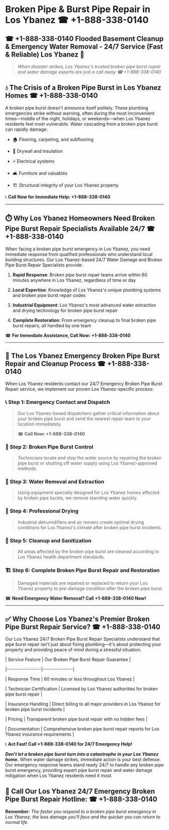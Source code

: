 # Broken Pipe & Burst Pipe Repair in Los Ybanez ☎ +1-888-338-0140  
## ☎ +1-888-338-0140 Flooded Basement Cleanup & Emergency Water Removal - 24/7 Service (Fast & Reliable) Los Ybanez 🚨  

> *When disaster strikes, Los Ybanez's trusted broken pipe burst repair and water damage experts are just a call away ☎ +1-888-338-0140*  

## 💧 The Crisis of a Broken Pipe Burst in Los Ybanez Homes ☎ +1-888-338-0140  

A broken pipe burst doesn't announce itself politely. These plumbing emergencies strike without warning, often during the most inconvenient times—middle of the night, holidays, or weekends—when Los Ybanez residents feel most vulnerable. Water cascading from a broken pipe burst can rapidly damage:  

* 🏠 Flooring, carpeting, and subflooring  
* 🧱 Drywall and insulation  
* ⚡ Electrical systems  
* 🛋️ Furniture and valuables  
* 🏗️ Structural integrity of your Los Ybanez property  

📞 **Call Now for Immediate Help: +1-888-338-0140**  

---  

## ⏱️ Why Los Ybanez Homeowners Need Broken Pipe Burst Repair Specialists Available 24/7 ☎ +1-888-338-0140  

When facing a broken pipe burst emergency in Los Ybanez, you need immediate response from qualified professionals who understand local building structures. Our Los Ybanez-based 24/7 Water Damage and Broken Pipe Burst Repair Specialists provide:  

1. **Rapid Response**: Broken pipe burst repair teams arrive within 60 minutes anywhere in Los Ybanez, regardless of time or day  
2. **Local Expertise**: Knowledge of Los Ybanez's unique plumbing systems and broken pipe burst repair codes  
3. **Industrial Equipment**: Los Ybanez's most advanced water extraction and drying technology for broken pipe burst repair  
4. **Complete Restoration**: From emergency cleanup to final broken pipe burst repairs, all handled by one team  

☎ **For Immediate Assistance, Call Now: +1-888-338-0140**  

---  

## 🔧 The Los Ybanez Emergency Broken Pipe Burst Repair and Cleanup Process ☎ +1-888-338-0140  

When Los Ybanez residents contact our 24/7 Emergency Broken Pipe Burst Repair service, we implement our proven Los Ybanez-specific process:  

### 📞 Step 1: Emergency Contact and Dispatch  
> Our Los Ybanez-based dispatchers gather critical information about your broken pipe burst and send the nearest repair team to your location immediately.  
> ☎ **Call Now: +1-888-338-0140**  

### 🚿 Step 2: Broken Pipe Burst Control  
> Technicians locate and stop the water source by repairing the broken pipe burst or shutting off water supply using Los Ybanez-approved methods.  

### 🌊 Step 3: Water Removal and Extraction  
> Using equipment specially designed for Los Ybanez homes affected by broken pipe bursts, we remove standing water quickly.  

### 💨 Step 4: Professional Drying  
> Industrial dehumidifiers and air movers create optimal drying conditions for Los Ybanez's climate after broken pipe burst incidents.  

### 🧼 Step 5: Cleanup and Sanitization  
> All areas affected by the broken pipe burst are cleaned according to Los Ybanez health department standards.  

### 🏗️ Step 6: Complete Broken Pipe Burst Repair and Restoration  
> Damaged materials are repaired or replaced to return your Los Ybanez property to pre-damage condition after the broken pipe burst.  

☎ **Need Emergency Water Removal? Call +1-888-338-0140 Now!**  

---  

## ✅ Why Choose Los Ybanez's Premier Broken Pipe Burst Repair Service? ☎ +1-888-338-0140  

Our Los Ybanez 24/7 Broken Pipe Burst Repair Specialists understand that pipe burst repair isn't just about fixing plumbing—it's about protecting your property and providing peace of mind during a stressful situation.  

| Service Feature | Our Broken Pipe Burst Repair Guarantee |  
|-----------------|---------------|  
| Response Time | 60 minutes or less throughout Los Ybanez |  
| Technician Certification | Licensed by Los Ybanez authorities for broken pipe burst repair |  
| Insurance Handling | Direct billing to all major providers in Los Ybanez for broken pipe burst incidents |  
| Pricing | Transparent broken pipe burst repair with no hidden fees |  
| Documentation | Comprehensive broken pipe burst repair reports for Los Ybanez insurance requirements |  

📞 **Act Fast! Call +1-888-338-0140 for 24/7 Emergency Help!**  

***Don't let a broken pipe burst turn into a catastrophe in your Los Ybanez home.*** When water damage strikes, immediate action is your best defense. Our emergency response teams stand ready 24/7 to handle any broken pipe burst emergency, providing expert pipe burst repair and water damage mitigation when Los Ybanez residents need it most.  

## 📱 Call Our Los Ybanez 24/7 Emergency Broken Pipe Burst Repair Hotline: ☎ +1-888-338-0140  

**Remember**: *The faster you respond to a broken pipe burst emergency in Los Ybanez, the less damage you'll face and the quicker you can return to normal life.*